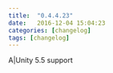 ```yaml
---
title:  "0.4.4.23"
date:   2016-12-04 15:04:23
categories: [changelog]
tags: [changelog]
---
```

A|Unity 5.5 support
